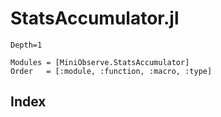 # StatsAccumulator.jl 

```@contents
Depth=1
```

```@autodocs
Modules = [MiniObserve.StatsAccumulator]
Order   = [:module, :function, :macro, :type]
```


## Index

```@index
```

